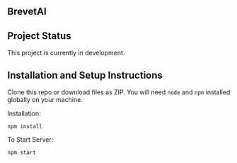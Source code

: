 
## BrevetAI



## Project Status

This project is currently in development.

## Installation and Setup Instructions



Clone this repo or download files as ZIP. You will need `node` and `npm` installed globally on your machine.  

Installation:

`npm install`  

To Start Server:

`npm start`  

